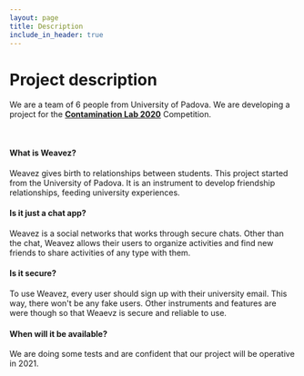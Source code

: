```yaml
---
layout: page
title: Description
include_in_header: true
---
```


# Project description
We are a team of 6 people from University of Padova. We are developing a project for the [**Contamination Lab 2020**](https://clabveneto.it/?lang=en) Competition.

<br>

#### What is Weavez?

Weavez gives birth to relationships between students. This project started from the University of Padova. It is an instrument to develop friendship relationships, feeding university experiences.

#### Is it just a chat app?

Weavez is a social networks that works through secure chats. Other than the chat, Weavez allows their users to organize activities and find new friends to share activities of any type with them.

#### Is it secure?

To use Weavez, every user should sign up with their university email. This way, there won't be any fake users. Other instruments and features are were though so that Weaevz is secure and reliable to use.

#### When will it be available?

We are doing some tests and are confident that our project will be operative in 2021.
